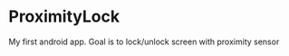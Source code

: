 ProximityLock
=============

My first android app. Goal is to lock/unlock screen with proximity sensor
